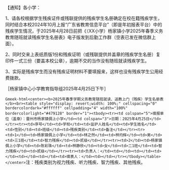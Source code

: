 <p>【通知】各小学：

1、请各校根据学生残疾证件或残联提供的残疾学生名册确定在校在籍残疾学生，同时结合本校2024年10月上报“广东省教育信息平台”（即是年初报表平台）中的残疾学生情况，于2025年4月28日前把《（XX小学）杨家镇小学2025年春季义务教育随班就读残疾学生名册表》电子版发到后勤工作群（空表已发在微信群上面）。

2、同时交来上表纸质版1份和残疾证明（或残联提供并盖章的残疾学生名册）复印件一式三份（要盖本校公章），逾期不交的当作没有随班就读残疾学生。

3、实际是残疾学生而没有残疾证明材料不要填报来，这样也没有残疾学生公用经费拨款。

［杨家镇中心小学教育指导组2025年4月25日下午］</p>

`Gmeek-html<center><b>2025年春季学期义务教育随班就读、送教上门（残疾）学生名册表</b><br><table style="display: revert;width: 100%;" cellspacing="0" bordercolordark="#ffffff" cellpadding="4" width="100%" bordercolorlight="#479128" border="1"><tbody><tr><td colspan="5">填报单位（盖章）：雷州市杨家镇倜上小学</td><td colspan="3">日期：2025年4月25日</td></tr><tr><td>序号</td><td>学校</td><td>监护人姓名</td><td>学生姓名</td><td>性别</td><td>班级</td><td>残疾类别</td><td>备注</td></tr><tr><td>1</td><td>杨家镇倜上小学</td><td>林之然</td><td>林灼辉</td><td>男</td><td>三1班</td><td>智力残疾</td><td>贰级</td></tr><tr><td>2</td><td>杨家镇倜上小学</td><td>陈彩珠</td><td>林静欣</td><td>女</td><td>二1班</td><td>智力残疾</td><td>贰级</td></tr><tr><td>负责人：</td><td></td><td></td><td></td><td></td><td></td><td>填表人：</td><td></td></tr></tbody></table></center>`注：残疾类别为视力残疾、听力残疾、智力残疾、其他残疾。